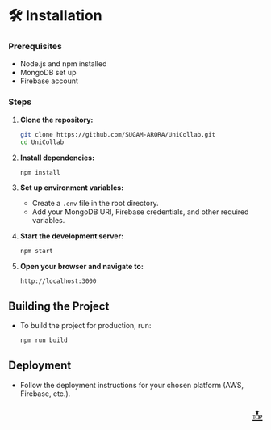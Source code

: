 # 🛠️ Installation

### Prerequisites
- Node.js and npm installed
- MongoDB set up
- Firebase account

### Steps
1. **Clone the repository:**
    ```sh
    git clone https://github.com/SUGAM-ARORA/UniCollab.git
    cd UniCollab
    ```

2. **Install dependencies:**
    ```sh
    npm install
    ```

3. **Set up environment variables:**
    - Create a `.env` file in the root directory.
    - Add your MongoDB URI, Firebase credentials, and other required variables.

4. **Start the development server:**
    ```sh
    npm start
    ```

5. **Open your browser and navigate to:**
    ```
    http://localhost:3000
    ```

## Building the Project
- To build the project for production, run:
    ```sh
    npm run build
    ```

## Deployment
- Follow the deployment instructions for your chosen platform (AWS, Firebase, etc.).


<p align="right"><a href="#top" style="font-size: 29px;">🔝</a></p>